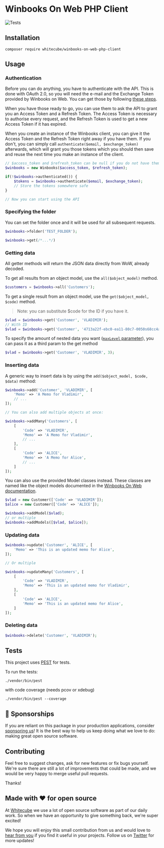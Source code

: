 # Winbooks On Web PHP Client

![Tests](https://github.com/whitecube/winbooks-on-web-php-client/workflows/Tests/badge.svg)

## Installation

```
composer require whitecube/winbooks-on-web-php-client
```

## Usage

### Authentication
Before you can do anything, you have to authenticate with the API. This is done with OAuth 2.0, so you will need the e-mail and the Exchange Token provided by Winbooks on Web. You can get those by following [these steps](https://help.winbooks.be/display/DEV/Grant+an+access+to+your+license).

When you have those ready to go, you can use them to ask the API to grant you an Access Token and a Refresh Token. The Access Token is necessary to authorise every request, and the Refresh Token is used to get a new Access Token if it has expired.

When you create an instance of the Winbooks client, you can give it the Access Token and the Refresh Token right away if you have them. If you don't, you can simply call `authenticate($email, $exchange_token)` afterwards, which will grant you those tokens which you should then save and reuse the next time you make an instance of the client.

```php
// $access_token and $refresh_token can be null if you do not have them yet
$winbooks = new Winbooks($access_token, $refresh_token);

if(!$winbooks->authenticated()) {
    $tokens = $winbooks->authenticate($email, $exchange_token);
    // Store the tokens somewhere safe
}

// Now you can start using the API
```

### Specifying the folder
You can set the folder once and it will be used for all subsequent requests.

```php
$winbooks->folder('TEST_FOLDER');

$winbooks->get(/*...*/)
```

### Getting data
All getter methods will return the JSON data directly from WoW, already decoded.

To get all results from an object model, use the `all($object_model)` method.

```php
$customers = $winbooks->all('Customers');
```

To get a single result from an object model, use the `get($object_model, $code)` method.
> Note: you can substitute $code for the ID if you have it.

```php
$vlad = $winbooks->get('Customer', 'VLADIMIR');
// With ID
$vlad = $winbooks->get('Customer', '4713a22f-ebc0-ea11-80c7-0050s68cc4a2');
```

To specify the amount of nested data you want ([`maxLevel` parameter](https://help.winbooks.be/display/DEV/1.+Query+Data)), you can pass it as a third param to the get method
```php
$vlad = $winbooks->get('Customer', 'VLADIMIR', 3);
```

### Inserting data
A generic way to insert data is by using the `add($object_model, $code, $data)` method:

```php
$winbooks->add('Customer', 'VLADIMIR', [
    'Memo' => 'A Memo for Vladimir',
    // ...
]);

// You can also add multiple objects at once:

$winbooks->addMany('Customers', [
    [
        'Code' => 'VLADIMIR',
        'Memo' => 'A Memo for Vladimir',
        // ...
    ],
    [
        'Code' => 'ALICE',
        'Memo' => 'A Memo for Alice',
        // ...
    ]
]);
```

You can also use the provided Model classes instead. These classes are named like the object models documented in the [Winbooks On Web documentation](https://help.winbooks.be/pages/viewpage.action?pageId=54529841).

```php
$vlad = new Customer(['Code' => 'VLADIMIR']);
$alice = new Customer(['Code' => 'ALICE']);

$winbooks->addModel($vlad);
// or multiple
$winbooks->addModels([$vlad, $alice]);
```

### Updating data
```php
$winbooks->update('Customer', 'ALICE', [
    'Memo' => 'This is an updated memo for Alice',
]);

// Or multiple

$winbooks->updateMany('Customers', [
    [
        'Code' => 'VLADIMIR',
        'Memo' => 'This is an updated memo for Vladimir',
    ],
    [
        'Code' => 'ALICE',
        'Memo' => 'This is an updated memo for Alice',
    ]
]);
```

### Deleting data
```php
$winbooks->delete('Customer', 'VLADIMIR');
```

## Tests

This project uses [PEST](https://pestphp.com/) for tests.

To run the tests:
```
./vendor/bin/pest
```

with code coverage (needs pcov or xdebug)
```
./vendor/bin/pest --coverage
```


## 💖 Sponsorships

If you are reliant on this package in your production applications, consider [sponsoring us](https://github.com/sponsors/whitecube)! It is the best way to help us keep doing what we love to do: making great open source software.

## Contributing

Feel free to suggest changes, ask for new features or fix bugs yourself. We're sure there are still a lot of improvements that could be made, and we would be very happy to merge useful pull requests.

Thanks!

## Made with ❤️ for open source

At [Whitecube](https://www.whitecube.be) we use a lot of open source software as part of our daily work.
So when we have an opportunity to give something back, we're super excited!

We hope you will enjoy this small contribution from us and would love to [hear from you](mailto:hello@whitecube.be) if you find it useful in your projects. Follow us on [Twitter](https://twitter.com/whitecube_be) for more updates!
